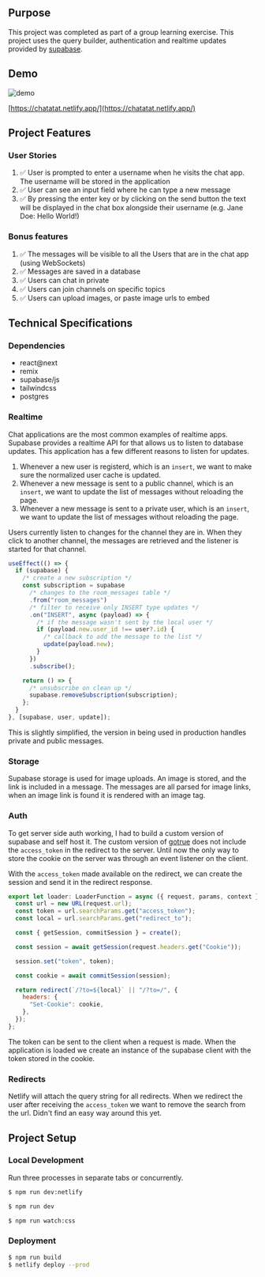## Purpose

This project was completed as part of a group learning exercise. This project uses the query builder, authentication and realtime updates provided by [supabase](https://supabase.io).

## Demo

![demo](https://user-images.githubusercontent.com/14803/145367610-1f3460a2-1a94-40f2-b689-29b4fed7eb98.png)

[https://chatatat.netlify.app/](https://chatatat.netlify.app/)

## Project Features

### User Stories

1. ✅ User is prompted to enter a username when he visits the chat app. The username will be stored in the application
2. ✅ User can see an input field where he can type a new message
3. ✅ By pressing the enter key or by clicking on the send button the text will be displayed in the chat box alongside their username (e.g. Jane Doe: Hello World!)

### Bonus features

1. ✅ The messages will be visible to all the Users that are in the chat app (using WebSockets)
2. ✅ Messages are saved in a database
3. ✅ Users can chat in private
4. ✅ Users can join channels on specific topics
5. ✅ Users can upload images, or paste image urls to embed

## Technical Specifications

### Dependencies

- react@next
- remix
- supabase/js
- tailwindcss
- postgres

### Realtime

Chat applications are the most common examples of realtime apps. Supabase provides a realtime API for that allows us to listen to database updates. This application has a few different reasons to listen for updates.

1. Whenever a new user is registerd, which is an `insert`, we want to make sure the normalized user cache is updated.
2. Whenever a new message is sent to a public channel, which is an `insert`, we want to update the list of messages without reloading the page.
3. Whenever a new message is sent to a private user, which is an `insert`, we want to update the list of messages without reloading the page.

Users currently listen to changes for the channel they are in. When they click to another channel, the messages are retrieved and the listener is started for that channel.

```javascript
useEffect(() => {
  if (supabase) {
    /* create a new subscription */
    const subscription = supabase
      /* changes to the room_messages table */
      .from("room_messages")
      /* filter to receive only INSERT type updates */
      .on("INSERT", async (payload) => {
        /* if the message wasn't sent by the local user */
        if (payload.new.user_id !== user?.id) {
          /* callback to add the message to the list */
          update(payload.new);
        }
      })
      .subscribe();

    return () => {
      /* unsubscribe on clean up */
      supabase.removeSubscription(subscription);
    };
  }
}, [supabase, user, update]);
```

This is slightly simplified, the version in being used in production handles private and public messages.

### Storage

Supabase storage is used for image uploads. An image is stored, and the link is included in a message. The messages are all parsed for image links, when an image link is found it is rendered with an image tag.

### Auth

To get server side auth working, I had to build a custom version of supabase and self host it. The custom version of [gotrue](https://github.com/supabase/gotrue) does not include the `access_token` in the redirect to the server. Until now the only way to store the cookie on the server was through an event listener on the client.

With the `access_token` made available on the redirect, we can create the session and send it in the redirect response.

```javascript
export let loader: LoaderFunction = async ({ request, params, context }) => {
  const url = new URL(request.url);
  const token = url.searchParams.get("access_token");
  const local = url.searchParams.get("redirect_to");

  const { getSession, commitSession } = create();

  const session = await getSession(request.headers.get("Cookie"));

  session.set("token", token);

  const cookie = await commitSession(session);

  return redirect(`/?to=${local}` || "/?to=/", {
    headers: {
      "Set-Cookie": cookie,
    },
  });
};
```

The token can be sent to the client when a request is made. When the application is loaded we create an instance of the supabase client with the token stored in the cookie.

### Redirects

Netlify will attach the query string for all redirects. When we redirect the user after receiving the `access_token` we want to remove the search from the url. Didn't find an easy way around this yet.

## Project Setup

### Local Development

Run three processes in separate tabs or concurrently.

```sh
$ npm run dev:netlify
```

```sh
$ npm run dev
```

```sh
$ npm run watch:css
```

### Deployment

```sh
$ npm run build
$ netlify deploy --prod
```
